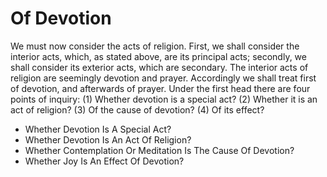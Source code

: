 # Of Devotion

We must now consider the acts of religion. First, we shall consider the interior acts, which, as stated above, are its principal acts; secondly, we shall consider its exterior acts, which are secondary. The interior acts of religion are seemingly devotion and prayer. Accordingly we shall treat first of devotion, and afterwards of prayer.  Under the first head there are four points of inquiry:
(1) Whether devotion is a special act?
(2) Whether it is an act of religion?
(3) Of the cause of devotion?
(4) Of its effect?

* Whether Devotion Is A Special Act?
* Whether Devotion Is An Act Of Religion?
* Whether Contemplation Or Meditation Is The Cause Of Devotion?
* Whether Joy Is An Effect Of Devotion?
